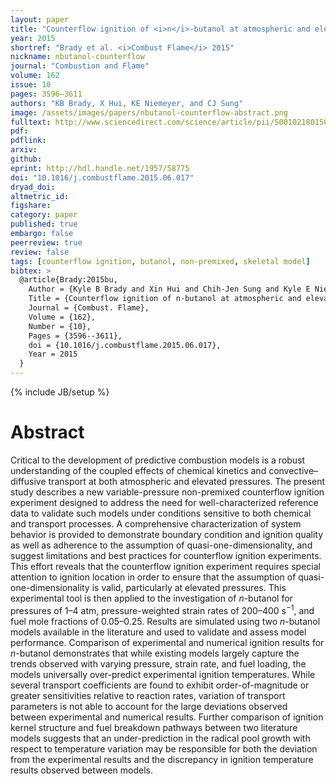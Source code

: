 ```yaml
---
layout: paper
title: "Counterflow ignition of <i>n</i>-butanol at atmospheric and elevated pressures"
year: 2015
shortref: "Brady et al. <i>Combust Flame</i> 2015"
nickname: nbutanol-counterflow
journal: "Combustion and Flame"
volume: 162
issue: 10
pages: 3596–3611
authors: "KB Brady, X Hui, KE Niemeyer, and CJ Sung"
image: /assets/images/papers/nbutanol-counterflow-abstract.png
fulltext: http://www.sciencedirect.com/science/article/pii/S0010218015001984
pdf:
pdflink:
arxiv:
github:
eprint: http://hdl.handle.net/1957/58775
doi: "10.1016/j.combustflame.2015.06.017"
dryad_doi:
altmetric_id:
figshare:
category: paper
published: true
embargo: false
peerreview: true
review: false
tags: [counterflow ignition, butanol, non-premixed, skeletal model]
bibtex: >
  @article{Brady:2015bu,
    Author = {Kyle B Brady and Xin Hui and Chih-Jen Sung and Kyle E Niemeyer},
    Title = {Counterflow ignition of n-butanol at atmospheric and elevated pressures},
    Journal = {Combust. Flame},
    Volume = {162},
    Number = {10},
    Pages = {3596--3611},
    doi = {10.1016/j.combustflame.2015.06.017},
    Year = 2015
  }
---
```

{% include JB/setup %}

# Abstract

Critical to the development of predictive combustion models is a robust understanding of the coupled effects of chemical kinetics and convective–diffusive transport at both atmospheric and elevated pressures. The present study describes a new variable-pressure non-premixed counterflow ignition experiment designed to address the need for well-characterized reference data to validate such models under conditions sensitive to both chemical and transport processes. A comprehensive characterization of system behavior is provided to demonstrate boundary condition and ignition quality as well as adherence to the assumption of quasi-one-dimensionality, and suggest limitations and best practices for counterflow ignition experiments. This effort reveals that the counterflow ignition experiment requires special attention to ignition location in order to ensure that the assumption of quasi-one-dimensionality is valid, particularly at elevated pressures. This experimental tool is then applied to the investigation of *n*-butanol for pressures of 1–4 atm, pressure-weighted strain rates of 200–400 s<sup>−1</sup>, and fuel mole fractions of 0.05–0.25. Results are simulated using two *n*-butanol models available in the literature and used to validate and assess model performance. Comparison of experimental and numerical ignition results for *n*-butanol demonstrates that while existing models largely capture the trends observed with varying pressure, strain rate, and fuel loading, the models universally over-predict experimental ignition temperatures. While several transport coefficients are found to exhibit order-of-magnitude or greater sensitivities relative to reaction rates, variation of transport parameters is not able to account for the large deviations observed between experimental and numerical results. Further comparison of ignition kernel structure and fuel breakdown pathways between two literature models suggests that an under-prediction in the radical pool growth with respect to temperature variation may be responsible for both the deviation from the experimental results and the discrepancy in ignition temperature results observed between models.
